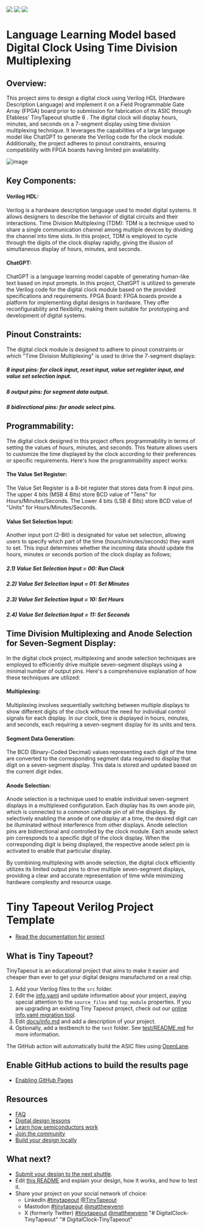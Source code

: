 ![](../../workflows/gds/badge.svg) ![](../../workflows/docs/badge.svg) ![](../../workflows/test/badge.svg)


# Language Learning Model based Digital Clock Using Time Division Multiplexing

## Overview:
This project aims to design a digital clock using Verilog HDL (Hardware Description Language) and implement it on a Field Programmable Gate Array (FPGA) board prior to submission for fabrication of its ASIC through Efabless' TinyTapeout shuttle 6 . The digital clock will display hours, minutes, and seconds on a 7-segment display using time division multiplexing technique. It leverages the capabilities of a large language model like ChatGPT to generate the Verilog code for the clock module. Additionally, the project adheres to pinout constraints, ensuring compatibility with FPGA boards having limited pin availability. 

![image](https://github.com/HUZAIFA-TARIQ/GIKI-TapeOut-2/assets/90867361/828f4e6d-6ac7-4adb-a833-7e66fccc1fad)


## **Key Components:**

#### Verilog HDL:
Verilog is a hardware description language used to model digital systems. It allows designers to describe the behavior of digital circuits and their interactions.
Time Division Multiplexing (TDM): TDM is a technique used to share a single communication channel among multiple devices by dividing the channel into time slots. In this project, TDM is employed to cycle through the digits of the clock display rapidly, giving the illusion of simultaneous display of hours, minutes, and seconds.

#### ChatGPT:
ChatGPT is a language learning model capable of generating human-like text based on input prompts. In this project, ChatGPT is utilized to generate the Verilog code for the digital clock module based on the provided specifications and requirements.
FPGA Board: FPGA boards provide a platform for implementing digital designs in hardware. They offer reconfigurability and flexibility, making them suitable for prototyping and development of digital systems.

 ## Pinout Constraints:

The digital clock module is designed to adhere to pinout constraints or which "Time Division Multiplexing" is used to drive the 7-segment displays:

##### 8 input pins: for clock input, reset input, value set register input, and value set selection input.
##### 8 output pins: for segment data output.
##### 8 bidirectional pins: for anode select pins.

## Programmability:

The digital clock designed in this project offers programmability in terms of setting the values of hours, minutes, and seconds. This feature allows users to customize the time displayed by the clock according to their preferences or specific requirements. Here's how the programmability aspect works:

#### The Value Set Register:
The Value Set Register is a 8-bit register that stores data from 8 input pins. The upper 4 bits (MSB 4 Bits) store BCD value of "Tens" for Hours/Minutes/Seconds. The Lower 4 bits (LSB 4 Bits) store BCD value of "Units" for Hours/Minutes/Seconds.

#### Value Set Selection Input:
Another input port (2-Bit) is designated for value set selection, allowing users to specify which part of the time (hours/minutes/seconds) they want to set. This input determines whether the incoming data should update the hours, minutes or seconds portion of the clock display as follows;
##### 2.1) Value Set Selection Input = 00: Run Clock
##### 2.2) Value Set Selection Input = 01: Set Minutes
##### 2.3) Value Set Selection Input = 10: Set Hours
##### 2.4) Value Set Selection Input = 11: Set Seconds

## Time Division Multiplexing and Anode Selection for Seven-Segment Display:

In the digital clock project, multiplexing and anode selection techniques are employed to efficiently drive multiple seven-segment displays using a minimal number of output pins. Here's a comprehensive explanation of how these techniques are utilized:

#### Multiplexing:
Multiplexing involves sequentially switching between multiple displays to show different digits of the clock without the need for individual control signals for each display. In our clock, time is displayed in hours, minutes, and seconds, each requiring a seven-segment display for its units and tens.

#### Segment Data Generation:
The BCD (Binary-Coded Decimal) values representing each digit of the time are converted to the corresponding segment data required to display that digit on a seven-segment display. This data is stored and updated based on the current digit index.

#### Anode Selection:
Anode selection is a technique used to enable individual seven-segment displays in a multiplexed configuration. Each display has its own anode pin, which is connected to a common cathode pin of all the displays. By selectively enabling the anode of one display at a time, the desired digit can be illuminated without interference from other displays. Anode selection pins are bidirectional and controlled by the clock module. Each anode select pin corresponds to a specific digit of the clock display. When the corresponding digit is being displayed, the respective anode select pin is activated to enable that particular display.

By combining multiplexing with anode selection, the digital clock efficiently utilizes its limited output pins to drive multiple seven-segment displays, providing a clear and accurate representation of time while minimizing hardware complexity and resource usage.

# Tiny Tapeout Verilog Project Template

- [Read the documentation for project](docs/info.md)

## What is Tiny Tapeout?

TinyTapeout is an educational project that aims to make it easier and cheaper than ever to get your digital designs manufactured on a real chip.

1. Add your Verilog files to the `src` folder.
2. Edit the [info.yaml](info.yaml) and update information about your project, paying special attention to the `source_files` and `top_module` properties. If you are upgrading an existing Tiny Tapeout project, check out our [online info.yaml migration tool](https://tinytapeout.github.io/tt-yaml-upgrade-tool/).
3. Edit [docs/info.md](docs/info.md) and add a description of your project.
4. Optionally, add a testbench to the `test` folder. See [test/README.md](test/README.md) for more information.

The GitHub action will automatically build the ASIC files using [OpenLane](https://www.zerotoasiccourse.com/terminology/openlane/).

## Enable GitHub actions to build the results page

- [Enabling GitHub Pages](https://tinytapeout.com/faq/#my-github-action-is-failing-on-the-pages-part)

## Resources

- [FAQ](https://tinytapeout.com/faq/)
- [Digital design lessons](https://tinytapeout.com/digital_design/)
- [Learn how semiconductors work](https://tinytapeout.com/siliwiz/)
- [Join the community](https://tinytapeout.com/discord)
- [Build your design locally](https://docs.google.com/document/d/1aUUZ1jthRpg4QURIIyzlOaPWlmQzr-jBn3wZipVUPt4)

## What next?

- [Submit your design to the next shuttle](https://app.tinytapeout.com/).
- Edit [this README](README.md) and explain your design, how it works, and how to test it.
- Share your project on your social network of choice:
  - LinkedIn [#tinytapeout](https://www.linkedin.com/search/results/content/?keywords=%23tinytapeout) [@TinyTapeout](https://www.linkedin.com/company/100708654/)
  - Mastodon [#tinytapeout](https://chaos.social/tags/tinytapeout) [@matthewvenn](https://chaos.social/@matthewvenn)
  - X (formerly Twitter) [#tinytapeout](https://twitter.com/hashtag/tinytapeout) [@matthewvenn](https://twitter.com/matthewvenn)
"# DigitalClock-TinyTapeout" 
"# DigitalClock-TinyTapeout" 
